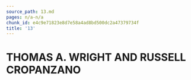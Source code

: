 ```yaml
---
source_path: 13.md
pages: n/a-n/a
chunk_id: e4c9e71823e8d7e58a4ad8bd500dc2a47379734f
title: '13'
---
```

# THOMAS A. WRIGHT AND RUSSELL CROPANZANO
